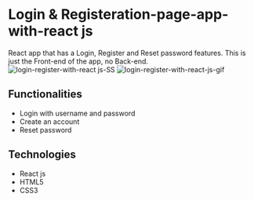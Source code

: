 # Login & Registeration-page-app-with-react js


React app that has a Login, Register and Reset password features. This is just the Front-end of the app, no Back-end.
![login-register-with-react js-SS](https://user-images.githubusercontent.com/101246922/159587595-26de7865-fe3d-445d-bd55-1ff27e8cc1d4.PNG)
![login-register-with-react-js-gif](https://user-images.githubusercontent.com/101246922/159587623-d85fdd54-0a6a-4fd4-af87-073251ad5d65.gif)


## Functionalities

* Login with username and password
* Create an account
* Reset password

## Technologies

* React js
* HTML5
* CSS3



